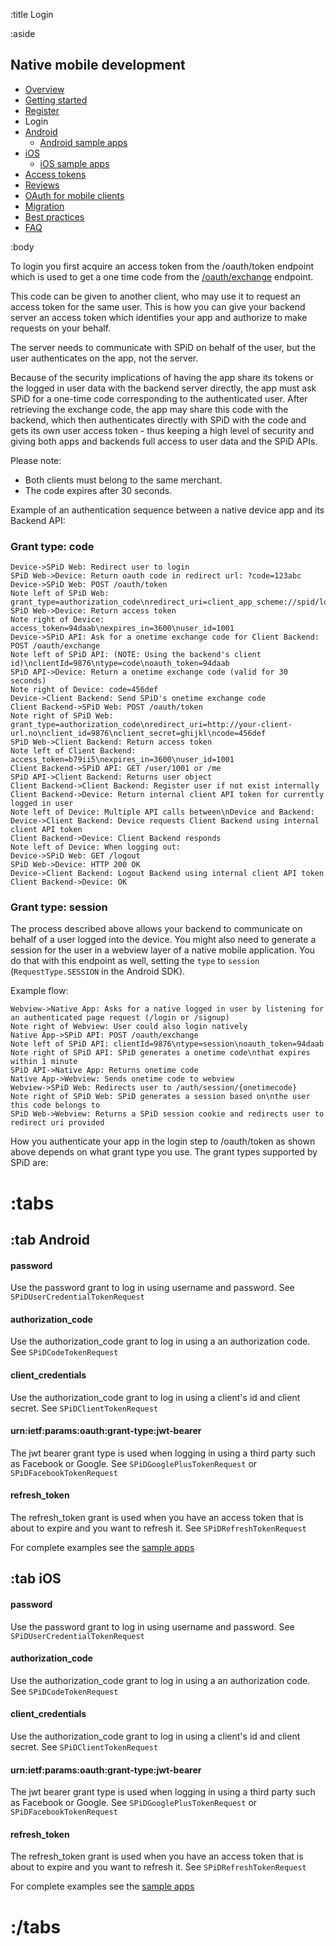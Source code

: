 :title Login

:aside

## Native mobile development

- [Overview](/mobile/overview/)
- [Getting started](/mobile/mobile-development/)
- [Register](/mobile/register/)
- Login
- [Android](/sdks/android/)
    - [Android sample apps](/sdks/android/sample-apps/)
- [iOS](/sdks/ios/)
    - [iOS sample apps](/sdks/ios/sample-apps/)
- [Access tokens](/mobile/access-tokens/)
- [Reviews](/mobile/reviews/)
- [OAuth for mobile clients](/mobile/oauth-authentication-on-mobile-devices/)
- [Migration](/mobile/migration/)
- [Best practices](/mobile/best-practices/)
- [FAQ](/mobile/faq/)

:body

To login you first acquire an access token from the /oauth/token endpoint which is used to get a one time code from the [/oauth/exchange](/endpoints/POST/oauth/exchange/) endpoint.

This code can be given to another client, who may use it to request an access token for the same user. This is how you can give your backend server an access token which identifies your app and authorize to make requests on your behalf.

The server needs to communicate with SPiD on behalf of the user, but the user
authenticates on the app, not the server.

Because of the security implications of having the app share its tokens or the
logged in user data with the backend server directly, the app must ask SPiD for
a one-time code corresponding to the authenticated user. After retrieving the
exchange code, the app may share this code with the backend, which then
authenticates directly with SPiD with the code and gets its own user access
token - thus keeping a high level of security and giving both apps and backends
full access to user data and the SPiD APIs.

Please note:

- Both clients must belong to the same merchant.
- The code expires after 30 seconds.

Example of an authentication sequence between a native device app and its Backend API:

### Grant type: code

```sequence-diagram
Device->SPiD Web: Redirect user to login
SPiD Web->Device: Return oauth code in redirect url: ?code=123abc
Device->SPiD Web: POST /oauth/token
Note left of SPiD Web: grant_type=authorization_code\nredirect_uri=client_app_scheme://spid/login\nclient_id=1234\nclient_secret=abcd\ncode=123abc
SPiD Web->Device: Return access token
Note right of Device: access_token=94daab\nexpires_in=3600\nuser_id=1001
Device->SPiD API: Ask for a onetime exchange code for Client Backend: POST /oauth/exchange
Note left of SPiD API: (NOTE: Using the backend's client id)\nclientId=9876\ntype=code\noauth_token=94daab
SPiD API->Device: Return a onetime exchange code (valid for 30 seconds)
Note right of Device: code=456def
Device->Client Backend: Send SPiD's onetime exchange code
Client Backend->SPiD Web: POST /oauth/token
Note right of SPiD Web: grant_type=authorization_code\nredirect_uri=http://your-client-url.no\nclient_id=9876\nclient_secret=ghijkl\ncode=456def
SPiD Web->Client Backend: Return access token
Note left of Client Backend: access_token=b79ii5\nexpires_in=3600\nuser_id=1001
Client Backend->SPiD API: GET /user/1001 or /me
SPiD API->Client Backend: Returns user object
Client Backend->Client Backend: Register user if not exist internally
Client Backend->Device: Return internal client API token for currently logged in user
Note left of Device: Multiple API calls between\nDevice and Backend:
Device->Client Backend: Device requests Client Backend using internal client API token
Client Backend->Device: Client Backend responds
Note left of Device: When logging out:
Device->SPiD Web: GET /logout
SPiD Web->Device: HTTP 200 OK
Device->Client Backend: Logout Backend using internal client API token
Client Backend->Device: OK
```

### Grant type: session

The process described above allows your backend to communicate on behalf of a
user logged into the device. You might also need to generate a session for the
user in a webview layer of a native mobile application. You do that with this
endpoint as well, setting the `type` to `session` (`RequestType.SESSION` in the Android SDK).

Example flow:

```sequence-diagram
Webview->Native App: Asks for a native logged in user by listening for an authenticated page request (/login or /signup)
Note right of Webview: User could also login natively
Native App->SPiD API: POST /oauth/exchange
Note left of SPiD API: clientId=9876\ntype=session\noauth_token=94daab
Note right of SPiD API: SPiD generates a onetime code\nthat expires within 1 minute
SPiD API->Native App: Returns onetime code
Native App->Webview: Sends onetime code to webview
Webview->SPiD Web: Redirects user to /auth/session/{onetimecode}
Note right of SPiD Web: SPiD generates a session based on\nthe user this code belongs to
SPiD Web->Webview: Returns a SPiD session cookie and redirects user to redirect uri provided
```

How you authenticate your app in the login step to /oauth/token as shown above depends on what grant type you use. The grant types supported by SPiD are:

# :tabs

## :tab Android

#### password
Use the password grant to log in using username and password.
See `SPiDUserCredentialTokenRequest`

#### authorization_code
Use the authorization_code grant to log in using a an authorization code.
See `SPiDCodeTokenRequest`

#### client_credentials
Use the authorization_code grant to log in using a client's id and client secret.
See `SPiDClientTokenRequest`

#### urn:ietf:params:oauth:grant-type:jwt-bearer
The jwt bearer grant type is used when logging in using a third party such as Facebook or Google.
See `SPiDGooglePlusTokenRequest` or `SPiDFacebookTokenRequest`

#### refresh_token
The refresh_token grant is used when you have an access token that is about to expire and you want to refresh it.
See `SPiDRefreshTokenRequest`

For complete examples see the [sample apps](/sdks/android/sample-apps/)

## :tab iOS

#### password
Use the password grant to log in using username and password.
See `SPiDUserCredentialTokenRequest`

#### authorization_code
Use the authorization_code grant to log in using a an authorization code.
See `SPiDCodeTokenRequest`

#### client_credentials
Use the authorization_code grant to log in using a client's id and client secret.
See `SPiDClientTokenRequest`

#### urn:ietf:params:oauth:grant-type:jwt-bearer
The jwt bearer grant type is used when logging in using a third party such as Facebook or Google.
See `SPiDGooglePlusTokenRequest` or `SPiDFacebookTokenRequest`

#### refresh_token
The refresh_token grant is used when you have an access token that is about to expire and you want to refresh it.
See `SPiDRefreshTokenRequest`

For complete examples see the [sample apps](/sdks/ios/sample-apps/)

# :/tabs
